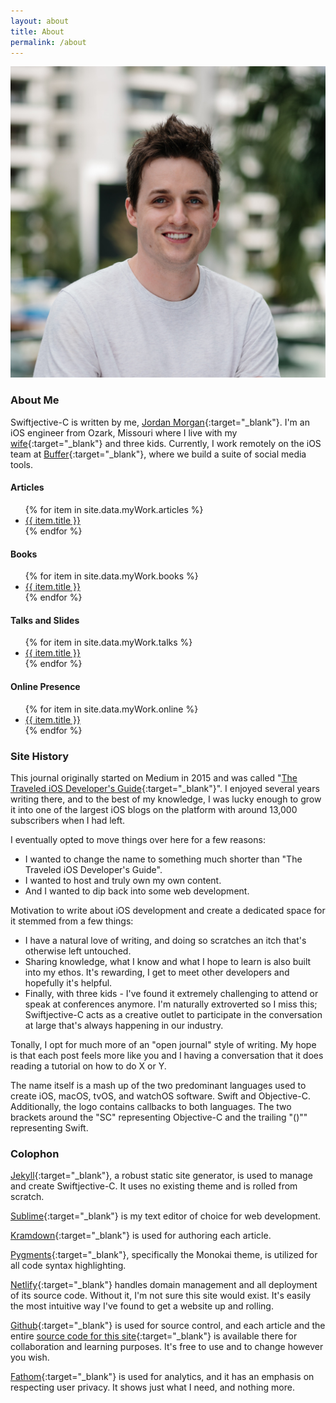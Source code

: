 ```yaml
---
layout: about
title: About
permalink: /about
---
```


<img id="headerImg" alt="headshot" src="/assets/images/about/headshot.jpeg" />

### About Me
Swiftjective-C is written by me, [Jordan Morgan](https://www.twitter.com/jordanmorgan10){:target="_blank"}. I'm an iOS engineer from Ozark, Missouri where I live with my [wife](https://www.instagram.com/jmorgan){:target="_blank"} and three kids. Currently, I work remotely on the iOS team at [Buffer](https://www.buffer.com){:target="_blank"}, where we build a suite of social media tools.

#### Articles 
<ul>
  {% for item in site.data.myWork.articles %}
    <li><a href="{{ item.link }}" target="_blank">{{ item.title }}</a></li>
  {% endfor %}
</ul>

#### Books 
<ul>
  {% for item in site.data.myWork.books %}
    <li><a href="{{ item.link }}" target="_blank">{{ item.title }}</a></li>
  {% endfor %}
</ul>

#### Talks and Slides 
<ul>
  {% for item in site.data.myWork.talks %}
    <li><a href="{{ item.link }}" target="_blank">{{ item.title }}</a></li>
  {% endfor %}
</ul>

#### Online Presence 
<ul>
  {% for item in site.data.myWork.online %}
    <li><a href="{{ item.link }}" target="_blank">{{ item.title }}</a></li>
  {% endfor %}
</ul>

### Site History
This journal originally started on Medium in 2015 and was called "[The Traveled iOS Developer's Guide](https://medium.com/the-traveled-ios-developers-guide){:target="_blank"}". I enjoyed several years writing there, and to the best of my knowledge, I was lucky enough to grow it into one of the largest iOS blogs on the platform with around 13,000 subscribers when I had left.

I eventually opted to move things over here for a few reasons:

- I wanted to change the name to something much shorter than "The Traveled iOS Developer's Guide".
- I wanted to host and truly own my own content.
- And I wanted to dip back into some web development.

Motivation to write about iOS development and create a dedicated space for it stemmed from a few things: 

- I have a natural love of writing, and doing so scratches an itch that's otherwise left untouched. 
- Sharing knowledge, what I know and what I hope to learn is also built into my ethos. It's rewarding, I get to meet other developers and hopefully it's helpful. 
- Finally, with three kids - I've found it extremely challenging to attend or speak at conferences anymore. I'm naturally extroverted so I miss this; Swiftjective-C acts as a creative outlet to participate in the conversation at large that's always happening in our industry.

Tonally, I opt for much more of an "open journal" style of writing. My hope is that each post feels more like you and I having a conversation that it does reading a tutorial on how to do X or Y.

The name itself is a mash up of the two predominant languages used to create iOS, macOS, tvOS, and watchOS software. Swift and Objective-C. Additionally, the logo contains callbacks to both languages. The two brackets around the "SC" representing Objective-C and the trailing "()"" representing Swift.

### Colophon
[Jekyll](https://jekyllrb.com){:target="_blank"}, a robust static site generator, is used to manage and create Swiftjective-C. It uses no existing theme and is rolled from scratch.

[Sublime](https://www.sublimetext.com){:target="_blank"} is my text editor of choice for web development. 

[Kramdown](https://kramdown.gettalong.org){:target="_blank"} is used for authoring each article.

[Pygments](http://pygments.org){:target="_blank"}, specifically the Monokai theme, is utilized for all code syntax highlighting.

[Netlify](https://www.netlify.com){:target="_blank"} handles domain management and all deployment of its source code. Without it, I'm not sure this site would exist. It's easily the most intuitive way I've found to get a website up and rolling.

[Github](https://www.github.com){:target="_blank"} is used for source control, and each article and the entire [source code for this site](https://github.com/DreamingInBinary/Swiftjective-C){:target="_blank"} is available there for collaboration and learning purposes. It's free to use and to change however you wish.

[Fathom](https://usefathom.com){:target="_blank"} is used for analytics, and it has an emphasis on respecting user privacy. It shows just what I need, and nothing more.
